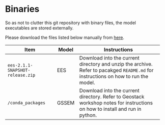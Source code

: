 # Binaries

So as not to clutter this git repository with binary files, the model executables are stored externally.

Please download the files listed below manually from [here](https://cloudstor.aarnet.edu.au/plus/s/5I7PAKHgk0BUfA6?path=%2Fbin).

| Item | Model | Instructions |
| --- | --- | --- |
|  `ees-2.1.1-SNAPSHOT-release.zip` | EES | Download into the current directory and unzip the archive. Refer to pacakged `README.md` for instructions on how to run the model. |
| `/conda_packages` | GSSEM | Download into the current directory. Refer to Geostack workshop notes for instructions on how to install and run in python. |
